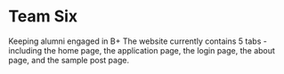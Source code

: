 # Team Six

Keeping alumni engaged in B+
The website currently contains 5 tabs - including the home page, the application page, the login page, the about page, and the sample post page. 
